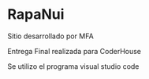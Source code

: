 # RapaNui

Sitio desarrollado por MFA

Entrega Final realizada para CoderHouse 

Se utilizo el programa visual studio code
